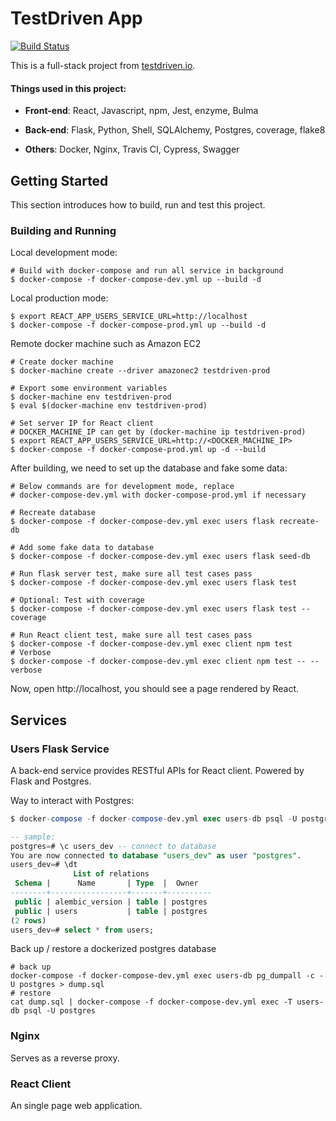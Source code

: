 # TestDriven App

[![Build Status](https://travis-ci.org/luoos/testdriven-app.svg?branch=master)](https://travis-ci.org/luoos/testdriven-app)

This is a full-stack project from [testdriven.io](https://testdriven.io/courses/microservices-with-docker-flask-and-react).

#### Things used in this project:

 - **Front-end**: React, Javascript, npm, Jest, enzyme, Bulma

 - **Back-end**: Flask, Python, Shell, SQLAlchemy, Postgres, coverage, flake8

 - **Others**: Docker, Nginx, Travis CI, Cypress, Swagger

## Getting Started

This section introduces how to build, run and test this project.

### Building and Running

Local development mode:

```shell
# Build with docker-compose and run all service in background
$ docker-compose -f docker-compose-dev.yml up --build -d
```

Local production mode:

```shell
$ export REACT_APP_USERS_SERVICE_URL=http://localhost
$ docker-compose -f docker-compose-prod.yml up --build -d
```

Remote docker machine such as Amazon EC2

```shell
# Create docker machine
$ docker-machine create --driver amazonec2 testdriven-prod

# Export some environment variables
$ docker-machine env testdriven-prod
$ eval $(docker-machine env testdriven-prod)

# Set server IP for React client
# DOCKER_MACHINE_IP can get by (docker-machine ip testdriven-prod)
$ export REACT_APP_USERS_SERVICE_URL=http://<DOCKER_MACHINE_IP>
$ docker-compose -f docker-compose-prod.yml up -d --build
```

After building, we need to set up the database and fake some data:

```shell
# Below commands are for development mode, replace
# docker-compose-dev.yml with docker-compose-prod.yml if necessary

# Recreate database
$ docker-compose -f docker-compose-dev.yml exec users flask recreate-db

# Add some fake data to database
$ docker-compose -f docker-compose-dev.yml exec users flask seed-db 

# Run flask server test, make sure all test cases pass
$ docker-compose -f docker-compose-dev.yml exec users flask test

# Optional: Test with coverage
$ docker-compose -f docker-compose-dev.yml exec users flask test --coverage

# Run React client test, make sure all test cases pass
$ docker-compose -f docker-compose-dev.yml exec client npm test
# Verbose
$ docker-compose -f docker-compose-dev.yml exec client npm test -- --verbose
```

Now, open http://localhost, you should see a page rendered by React.

## Services

### Users Flask Service

A back-end service provides RESTful APIs for React client. Powered by Flask and Postgres.

Way to interact with Postgres:

```SQL
$ docker-compose -f docker-compose-dev.yml exec users-db psql -U postgres

-- sample:
postgres=# \c users_dev -- connect to database
You are now connected to database "users_dev" as user "postgres".
users_dev=# \dt
              List of relations
 Schema |      Name       | Type  |  Owner
--------+-----------------+-------+----------
 public | alembic_version | table | postgres
 public | users           | table | postgres
(2 rows)
users_dev=# select * from users;
```

Back up / restore a dockerized postgres database

```shell
# back up
docker-compose -f docker-compose-dev.yml exec users-db pg_dumpall -c -U postgres > dump.sql
# restore
cat dump.sql | docker-compose -f docker-compose-dev.yml exec -T users-db psql -U postgres
```

### Nginx

Serves as a reverse proxy.

### React Client

An single page web application.
